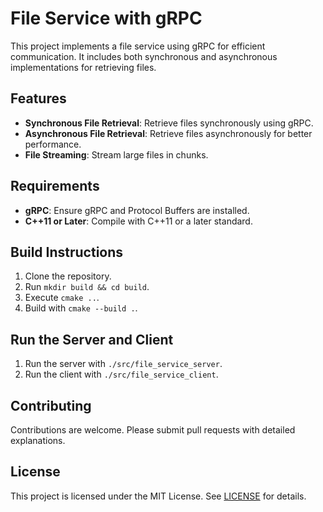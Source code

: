 # File Service with gRPC

This project implements a file service using gRPC for efficient communication. It includes both synchronous and asynchronous implementations for retrieving files.

## Features

- **Synchronous File Retrieval**: Retrieve files synchronously using gRPC.
- **Asynchronous File Retrieval**: Retrieve files asynchronously for better performance.
- **File Streaming**: Stream large files in chunks.

## Requirements

- **gRPC**: Ensure gRPC and Protocol Buffers are installed.
- **C++11 or Later**: Compile with C++11 or a later standard.

## Build Instructions

1. Clone the repository.
2. Run `mkdir build && cd build`.
3. Execute `cmake ..`.
4. Build with `cmake --build .`.

## Run the Server and Client

1. Run the server with `./src/file_service_server`.
2. Run the client with `./src/file_service_client`.

## Contributing

Contributions are welcome. Please submit pull requests with detailed explanations.

## License

This project is licensed under the MIT License. See [LICENSE](LICENSE) for details.
